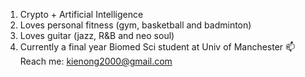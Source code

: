 1. Crypto + Artificial Intelligence
2. Loves personal fitness (gym, basketball and badminton) 
3. Loves guitar (jazz, R&B and neo soul)
4. Currently a final year Biomed Sci student at Univ of Manchester
📫 Reach me: kienong2000@gmail.com

<!---
owaikien/owaikien is a ✨ special ✨ repository because its `README.md` (this file) appears on your GitHub profile.
You can click the Preview link to take a look at your changes.
--->
